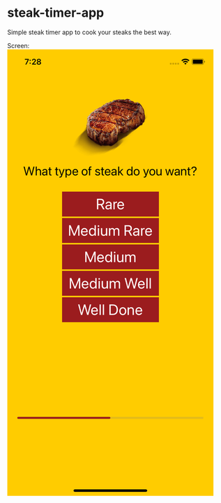 # steak-timer-app


Simple steak timer app to cook your steaks the best way.


Screen:
![End Banner](Screen.png)
